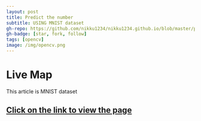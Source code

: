 ```yaml
---
layout: post
title: Predict the number
subtitle: USING MNIST dataset
gh-repo: https://github.com/nikku1234/nikku1234.github.io/blob/master/predict_number
gh-badge: [star, fork, follow]
tags: [opencv]
image: /img/opencv.png
---
```

# Live Map

This article is MNIST dataset


## [Click on the link to view the page](https://github.com/nikku1234/predict-numbers/)
